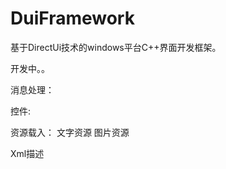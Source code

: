 DuiFramework
============

基于DirectUi技术的windows平台C++界面开发框架。

开发中。。

消息处理：

控件:

资源载入：
文字资源
图片资源

Xml描述

